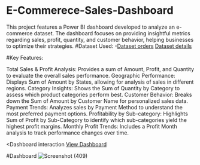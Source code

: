 # E-Commerece-Sales-Dashboard
This project features a Power BI dashboard developed to analyze an e-commerce dataset. The dashboard focuses on providing insightful metrics regarding sales, profit, quantity, and customer behavior, helping businesses to optimize their strategies.
#Dataset Used:
-<a href="https://github.com/SHUBHAM-YADAV06/E-Commerece-Sales-Dashboard/blob/main/Orders.csv">Dataset orders</a>
<a href="https://github.com/SHUBHAM-YADAV06/E-Commerece-Sales-Dashboard/blob/main/Details.csv">Dataset details</a>


#Key Features:

Total Sales & Profit Analysis: Provides a sum of Amount, Profit, and Quantity to evaluate the overall sales performance.
Geographic Performance: Displays Sum of Amount by States, allowing for analysis of sales in different regions.
Category Insights: Shows the Sum of Quantity by Category to assess which product categories perform best.
Customer Behavior: Breaks down the Sum of Amount by Customer Name for personalized sales data.
Payment Trends: Analyzes sales by Payment Method to understand the most preferred payment options.
Profitability by Sub-category: Highlights Sum of Profit by Sub-Category to identify which sub-categories yield the highest profit margins.
Monthly Profit Trends: Includes a Profit Month analysis to track performance changes over time.

<Dashboard interaction <a href="https://app.powerbi.com/groups/me/reports/6e1c8b60-c361-4441-a910-c8336cc7d7ba/ReportSection?experience=power-bi">View Dashboard</a>

#Dashboard
![Screenshot (409)](https://github.com/user-attachments/assets/7f1ee0d4-4bf7-49e5-ace1-41b8eddab778)


